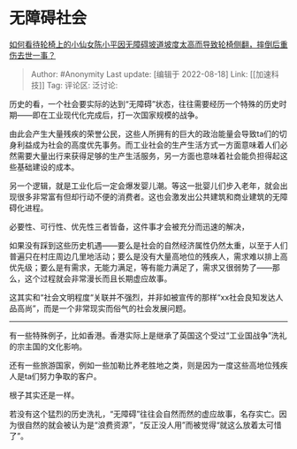 # 无障碍社会
[如何看待轮椅上的小仙女陈小平因无障碍坡道坡度太高而导致轮椅侧翻，摔倒后重伤去世一事？](https://www.zhihu.com/question/439962892/answer/2632893273)

> Author: #Anonymity
> Last update: [编辑于 2022-08-18]
> Link: [[加速科技]]
> Tag:
> 评论区:
> 泛讨论:

历史的看，一个社会要实际的达到“无障碍”状态，往往需要经历一个特殊的历史时期——即在工业现代化完成后，打一次国家规模的战争。

由此会产生大量残疾的荣誉公民，这些人所拥有的巨大的政治能量会导致ta们的切身利益成为社会的高度优先事务。而工业社会的生产生活方式一方面意味着人们必然需要大量出行来获得足够的生产生活服务，另一方面也意味着社会能负担得起这些基础建设的成本。

另一个逻辑，就是工业化后一定会爆发婴儿潮。等这一批婴儿们步入老年，就会出现很多非常富有但却行动不便的消费者。这也会激发出公共建筑和商业建筑的无障碍化进程。

必要性、可行性、优先性三者皆备，这件事才会被充分而迅速的解决，

如果没有踩到这些历史机遇——要么是社会的自然经济属性仍然太重，以至于人们普遍只在村庄周边几里地活动；要么是没有大量高地位的残疾人，需求难以排上高优先级；要么是有需求，无能力满足，等有能力满足了，需求又很弱势了——那么，这个过程就会非常漫长而且长期虚应故事。

这其实和“社会文明程度“关联并不强烈，并非如被宣传的那样“xx社会良知发达人品高尚”，而是一个非常现实而俗气的社会发展问题。

---

有一些特殊例子，比如香港。香港实际上是继承了英国这个受过“工业国战争”洗礼的宗主国的文化影响。

还有一些旅游国家，例如一些加勒比养老胜地之类，则是因为一度这些高地位残疾人是ta们努力争取的客户。

根子其实还是一样。

若没有这个猛烈的历史洗礼，“无障碍”往往会自然而然的虚应故事，名存实亡。因为很自然的就会被认为是“浪费资源”，“反正没人用”而被觉得“就这么放着太可惜了”。
